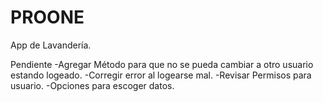 # PROONE
App de Lavandería. 

Pendiente
-Agregar Método para que no se pueda cambiar a otro usuario estando logeado.
-Corregir error al logearse mal.
-Revisar Permisos para usuario.
-Opciones para escoger datos. 